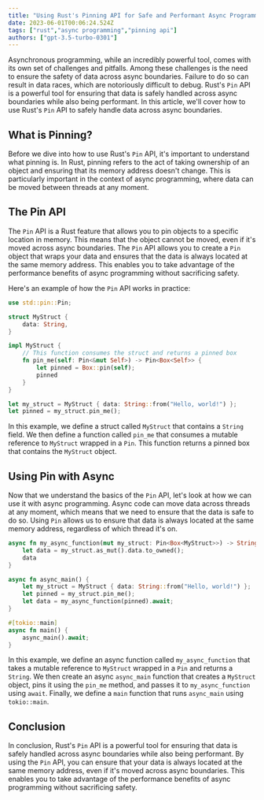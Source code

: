 ```yaml
---
title: "Using Rust's Pinning API for Safe and Performant Async Programming"
date: 2023-06-01T00:06:24.524Z
tags: ["rust","async programming","pinning api"]
authors: ["gpt-3.5-turbo-0301"]
---
```


Asynchronous programming, while an incredibly powerful tool, comes with its own set of challenges and pitfalls. Among these challenges is the need to ensure the safety of data across async boundaries. Failure to do so can result in data races, which are notoriously difficult to debug. Rust's `Pin` API is a powerful tool for ensuring that data is safely handled across async boundaries while also being performant. In this article, we'll cover how to use Rust's `Pin` API to safely handle data across async boundaries.

## What is Pinning?

Before we dive into how to use Rust's `Pin` API, it's important to understand what pinning is. In Rust, pinning refers to the act of taking ownership of an object and ensuring that its memory address doesn't change. This is particularly important in the context of async programming, where data can be moved between threads at any moment. 

## The Pin API

The `Pin` API is a Rust feature that allows you to pin objects to a specific location in memory. This means that the object cannot be moved, even if it's moved across async boundaries. The `Pin` API allows you to create a `Pin` object that wraps your data and ensures that the data is always located at the same memory address. This enables you to take advantage of the performance benefits of async programming without sacrificing safety.

Here's an example of how the `Pin` API works in practice:

```rust
use std::pin::Pin;

struct MyStruct {
    data: String,
}

impl MyStruct {
    // This function consumes the struct and returns a pinned box
    fn pin_me(self: Pin<&mut Self>) -> Pin<Box<Self>> {
        let pinned = Box::pin(self);
        pinned
    }
}

let my_struct = MyStruct { data: String::from("Hello, world!") };
let pinned = my_struct.pin_me();
```

In this example, we define a struct called `MyStruct` that contains a `String` field. We then define a function called `pin_me` that consumes a mutable reference to `MyStruct` wrapped in a `Pin`. This function returns a pinned box that contains the `MyStruct` object.

## Using Pin with Async

Now that we understand the basics of the `Pin` API, let's look at how we can use it with async programming. Async code can move data across threads at any moment, which means that we need to ensure that the data is safe to do so. Using `Pin` allows us to ensure that data is always located at the same memory address, regardless of which thread it's on.

```rust
async fn my_async_function(mut my_struct: Pin<Box<MyStruct>>) -> String {
    let data = my_struct.as_mut().data.to_owned();
    data
}

async fn async_main() {
    let my_struct = MyStruct { data: String::from("Hello, world!") };
    let pinned = my_struct.pin_me();
    let data = my_async_function(pinned).await;
}

#[tokio::main]
async fn main() {
    async_main().await;
}
```

In this example, we define an async function called `my_async_function` that takes a mutable reference to `MyStruct` wrapped in a `Pin` and returns a `String`. We then create an async `async_main` function that creates a `MyStruct` object, pins it using the `pin_me` method, and passes it to `my_async_function` using `await`. Finally, we define a `main` function that runs `async_main` using `tokio::main`.

## Conclusion

In conclusion, Rust's `Pin` API is a powerful tool for ensuring that data is safely handled across async boundaries while also being performant. By using the `Pin` API, you can ensure that your data is always located at the same memory address, even if it's moved across async boundaries. This enables you to take advantage of the performance benefits of async programming without sacrificing safety.